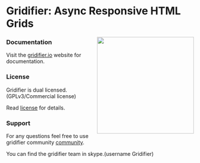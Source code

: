 # Gridifier: Async Responsive HTML Grids

<img align="right" height="260" src="http://gridifier.io/bundles/ntechclient/images/logo_500_600.png">

### Documentation

Visit the [gridifier.io](http://gridifier.io/) website for documentation.

### License

Gridifier is dual licensed.(GPLv3/Commercial license)

Read [license](http://gridifier.io/license/) for details.

### Support

For any questions feel free to use gridifier community [community](http://gridifier.io/community/).

You can find the gridifier team in skype.(username Gridifier)
